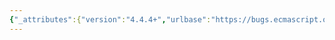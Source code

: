 ```yaml
---
{"_attributes":{"version":"4.4.4+","urlbase":"https://bugs.ecmascript.org/","maintainer":"dherman@mozilla.com"},"bug":{"bug_id":3009,"creation_ts":"2014-07-17 13:03:00 -0700","short_desc":"typeof on TDZ variable","delta_ts":"2015-03-16 14:26:48 -0700","product":"Draft for 6th Edition","component":"new feature","version":"Rev 25: May 22, 2014 Draft","rep_platform":"All","op_sys":"All","bug_status":"RESOLVED","resolution":"WONTFIX","priority":"Normal","bug_severity":"enhancement","everconfirmed":true,"reporter":{"uid":"getify","name":"getify@gmail.com"},"assigned_to":{"uid":"allen","name":"Allen Wirfs-Brock"},"long_desc":[{"commentid":9231,"comment_count":0,"who":{"uid":"getify","name":"getify@gmail.com"},"bug_when":"2014-07-17 13:03:49 -0700","thetext":"typeof x; // \"undefined\"\n\n{\n  // TDZ\n  typeof x; // ReferenceError\n  let x = 42;\n}\n\nNot debating TDZ semantics here.\n\nBut I think since `typeof` has the special case that it doesn't throw an error on undeclared variables, it would be good for consistency if `typeof` on a variable in its TDZ was also error-safe, and just also returned \"undefined\"."},{"commentid":9237,"comment_count":1,"who":{"uid":"allen","name":"Allen Wirfs-Brock"},"bug_when":"2014-07-17 15:30:50 -0700","thetext":"You can take this up on esdiscuss if you want to get other opinions, but I don't agree.\n\nIn you example 'x' isn't undeclared, it's uninitialized.  The TDZ is designed to find errors like this.  Why would you want to hide them.\n\nType legacy typeof behavior presumably goes back to the days when it was considered ok to create global variable simply by assigning to an undeclared named. From that perspective you could consider all possible names to preexist as global variables with the value undefined."},{"commentid":9238,"comment_count":2,"who":{"uid":"getify","name":"getify@gmail.com"},"bug_when":"2014-07-17 15:56:48 -0700","thetext":"(In reply to comment #1)\n> In you example 'x' isn't undeclared, it's uninitialized.\n\nI never claimed that the `x` in the block was undeclared. But it is unusable (without an error) at that point in a very similar way to how undeclared variables are unusable.\n\nI (and many others) have always considered it a useful feature of `typeof` that you can \"safely\" (without an error) check if a variable can be referenced. I would like the same capability with `let` declarations.\n\nAnd that goes a thousand times more since the official stance from TC39 seems to be \"let is the new var\".\n\n\n\n> The TDZ is designed  to find errors like this.  Why would you want to hide them.\n\nI don't consider it an error anymore than the common practice of checking to see if a global has been defined -- if so, using it; if not, using some other value.\n\nThis kind of pattern has been around in JS for ages:\n\nvar y = (typeof x !== \"undefined\") ? x : z;\n\nI'm suggesting that the same type of pattern could be useful for `let` declarations.\n\n\n\n> Type legacy typeof behavior presumably goes back to the days when it was\n> considered ok to create global variable simply by assigning to an undeclared\n> named. From that perspective you could consider all possible names to preexist\n> as global variables with the value undefined.\n\nI'm not sure if that's where this exception to `typeof` comes from historically, but it's not at all the motivating scenario for my issue report (see above).\n\nI most definitely don't want to assign to variables to implicitly declare them. I (like almost everyone else) explicitly warn to do the exact opposite."},{"commentid":13752,"comment_count":3,"who":{"uid":"allen","name":"Allen Wirfs-Brock"},"bug_when":"2015-03-16 14:26:48 -0700","thetext":"closing\n\nI don't think you are going to find any T39 interest in this proposal"}]}}
---
```

